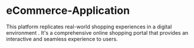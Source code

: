 # eCommerce-Application

This platform replicates real-world shopping experiences in a digital environment . It's a comprehensive online shopping portal that provides an interactive and seamless experience to users.
